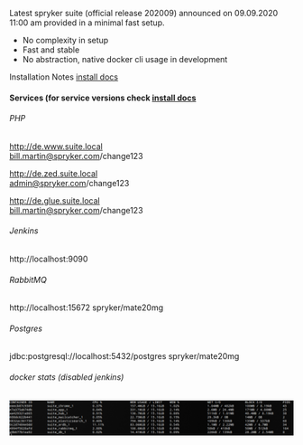 Latest spryker suite (official release 202009) announced on 09.09.2020 11:00 am provided in a minimal fast setup.
 - No complexity in setup
 - Fast and stable
 - No abstraction, native docker cli usage in development
 
Installation Notes [install docs](docker/README.md)

#### Services (for service versions check [install docs](docker/docker-compose.yml)
###### PHP
http://de.www.suite.local <br/> bill.martin@spryker.com/change123

http://de.zed.suite.local <br/> admin@spryker.com/change123

http://de.glue.suite.local <br/> bill.martin@spryker.com/change123

###### Jenkins
http://localhost:9090

###### RabbitMQ
http://localhost:15672
spryker/mate20mg

###### Postgres
jdbc:postgresql://localhost:5432/postgres
spryker/mate20mg

###### docker stats (disabled jenkins)
![](assets/local_setup.png)
